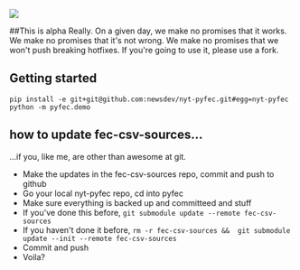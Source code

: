 ![](https://cloud.githubusercontent.com/assets/109988/9589471/97a005a8-4ffc-11e5-9b8b-3da984d183b3.png)

##This is alpha
Really. On a given day, we make no promises that it works. We make no promises that it's not wrong. We make no promises that we won't push breaking hotfixes. If you're going to use it, please use a fork.

## Getting started
```
pip install -e git+git@github.com:newsdev/nyt-pyfec.git#egg=nyt-pyfec
python -m pyfec.demo
```


## how to update fec-csv-sources...

...if you, like me, are other than awesome at git.

* Make the updates in the fec-csv-sources repo, commit and push to github
* Go your local nyt-pyfec repo, cd into pyfec
* Make sure everything is backed up and committeed and stuff
* If you've done this before, ```git submodule update --remote fec-csv-sources```
* If you haven't done it before, ```rm -r fec-csv-sources &&  git submodule update --init --remote fec-csv-sources```
* Commit and push
* Voila?
